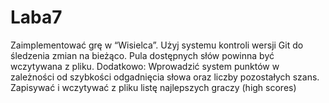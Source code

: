 # Laba7
Zaimplementować grę w “Wisielca”. Użyj systemu kontroli wersji Git do śledzenia zmian na bieżąco. Pula dostępnych słów powinna być wczytywana z pliku. Dodatkowo: Wprowadzić system punktów w zależności od szybkości odgadnięcia słowa oraz liczby pozostałych szans. Zapisywać i wczytywać z pliku listę najlepszych graczy (high scores)
